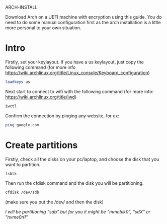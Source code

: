   ARCH-INSTALL

Download Arch on a UEFI machine with encryption using this guide.
You do need to do some manual configuration first as the arch installation is a little more personal to your own situation.


# Intro
Firstly, set your keylayout. If you have a us keylayout, just copy the following command (for more info https://wiki.archlinux.org/title/Linux_console/Keyboard_configuration)
```bash
loadkeys us
```
Next start to connect to wifi with the following command (for more info: https://wiki.archlinux.org/title/Iwd)
```bash
iwctl
```
Confirm the connection by pinging any website, for ex: 
```bash
ping google.com
```

# Create partitions 
Firstly, check all the disks on your pc/laptop, and choose the disk that you want to partition.
```bash
lsblk
```

Then run the cfdisk command and the disk you will be partitioning.
```bash
cfdisk /dev/sdb
```
(make sure you put the /dev/ and then the disk)

*I will be partitioning "sdb" but for you it might be "mmcblk0", "sdX" or "nvme0n1"*

